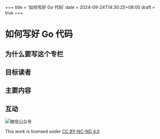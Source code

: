 +++
title = '如何写好 Go 代码'
date = 2024-09-24T14:30:25+08:00
draft = true
+++

# 如何写好 Go 代码
## 为什么要写这个专栏

## 目标读者

## 主要内容

## 互动
![微信公众号](wechat.png)


This work is licensed under [CC BY-NC-ND 4.0 ](https://creativecommons.org/licenses/by-nc-nd/4.0/?ref=chooser-v1)